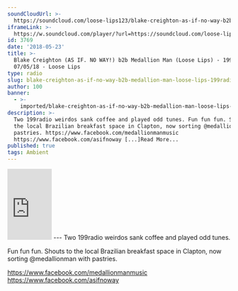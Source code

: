 ```yaml
---
soundCloudUrl: >-
  https://soundcloud.com/loose-lips123/blake-creighton-as-if-no-way-b2b-medallion-man-loose-lips-199radio-070518
iframeLink: >-
  https://w.soundcloud.com/player/?url=https://soundcloud.com/loose-lips123/blake-creighton-as-if-no-way-b2b-medallion-man-loose-lips-199radio-070518&color=00aabb&auto_play=false&hide_related=false&show_comments=true&show_user=true&show_reposts=false
id: 3769
date: '2018-05-23'
title: >-
  Blake Creighton (AS IF. NO WAY!) b2b Medallion Man (Loose Lips) - 199Radio -
  07/05/18 - Loose Lips
type: radio
slug: blake-creighton-as-if-no-way-b2b-medallion-man-loose-lips-199radio-07-05-18
author: 100
banner:
  - >-
    imported/blake-creighton-as-if-no-way-b2b-medallion-man-loose-lips-199radio-07-05-18/image3769.jpeg
description: >-
  Two 199radio weirdos sank coffee and played odd tunes. Fun fun fun. Shouts to
  the local Brazilian breakfast space in Clapton, now sorting @medallionman with
  pastries. https://www.facebook.com/medallionmanmusic
  https://www.facebook.com/asifnoway [...]Read More...
published: true
tags: Ambient
---
```

<iframe id="sc-widget" title="title" width="100" height="160" scrolling="no" frameborder="yes" allow="autoplay" src="https://w.soundcloud.com/player/?url=https://soundcloud.com/loose-lips123/blake-creighton-as-if-no-way-b2b-medallion-man-loose-lips-199radio-070518&amp;color=00aabb&amp;auto_play=false&amp;hide_related=false&amp;show_comments=true&amp;show_user=true&amp;show_reposts=false"></iframe>
---
Two 199radio weirdos sank coffee and played odd tunes.

Fun fun fun. Shouts to the local Brazilian breakfast space in Clapton, now sorting @medallionman with pastries.

https://www.facebook.com/medallionmanmusic  
https://www.facebook.com/asifnoway